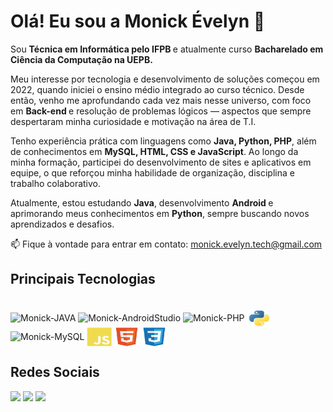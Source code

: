 # Olá! Eu sou a Monick Évelyn 👋

Sou <strong> Técnica em Informática pelo IFPB </strong> e atualmente curso <strong> Bacharelado em Ciência da Computação na UEPB. </strong>

Meu interesse por tecnologia e desenvolvimento de soluções começou em 2022, quando iniciei o ensino médio integrado ao curso técnico. Desde então, venho me aprofundando cada vez mais nesse universo, com foco em <strong> Back-end </strong> e resolução de problemas lógicos — aspectos que sempre despertaram minha curiosidade e motivação na área de T.I.

Tenho experiência prática com linguagens como <strong> Java, Python, PHP</strong>, além de conhecimentos em <strong> MySQL, HTML, CSS e JavaScript</strong>. Ao longo da minha formação, participei do desenvolvimento de sites e aplicativos em equipe, o que reforçou minha habilidade de organização, disciplina e trabalho colaborativo.

Atualmente, estou estudando <strong>Java</strong>, desenvolvimento <strong> Android </strong> e aprimorando meus conhecimentos em <strong>Python</strong>, sempre buscando novos aprendizados e desafios.

📫 Fique à vontade para entrar em contato: monick.evelyn.tech@gmail.com

## Principais Tecnologias
<div style="display: inline_block"><br>
  <img align="center" alt="Monick-JAVA" height="30" width="40" src="https://cdn.jsdelivr.net/gh/devicons/devicon@latest/icons/java/java-original.svg">
  <img align="center" alt="Monick-AndroidStudio" height="30" width="40" src="https://cdn.jsdelivr.net/gh/devicons/devicon@latest/icons/androidstudio/androidstudio-original.svg">
  <img align="center" alt="Monick-PHP" height="30" width="40" src="https://cdn.jsdelivr.net/gh/devicons/devicon@latest/icons/php/php-original.svg">
  <img align="center" alt="Monick-Python" height="30" width="40" src="https://raw.githubusercontent.com/devicons/devicon/master/icons/python/python-original.svg">
  <img align="center" alt="Monick-MySQL" height="30" width="40" src="https://cdn.jsdelivr.net/gh/devicons/devicon@latest/icons/mysql/mysql-original.svg">
  <img align="center" alt="Monick-JS" height="30" width="40" src="https://raw.githubusercontent.com/devicons/devicon/master/icons/javascript/javascript-plain.svg">
  <img align="center" alt="Monick-HTML" height="30" width="40" src="https://raw.githubusercontent.com/devicons/devicon/master/icons/html5/html5-original.svg">
  <img align="center" alt="Monick-CSS" height="30" width="40" src="https://raw.githubusercontent.com/devicons/devicon/master/icons/css3/css3-original.svg">
</div>

  
## Redes Sociais

<div> 
  <a href="https://instagram.com/monickevs" target="_blank"><img src="https://img.shields.io/badge/-Instagram-%23E4405F?style=for-the-badge&logo=instagram&logoColor=white" target="_blank"></a>
  <a href="https://mailto:monick.evelyn.tech@gmail.com"><img src="https://img.shields.io/badge/-Gmail-%23333?style=for-the-badge&logo=gmail&logoColor=white" target="_blank"></a>
  <a href="https://www.linkedin.com/in/monickevelyn" target="_blank"><img src="https://img.shields.io/badge/-LinkedIn-%230077B5?style=for-the-badge&logo=linkedin&logoColor=white" target="_blank"></a> 
</div>
